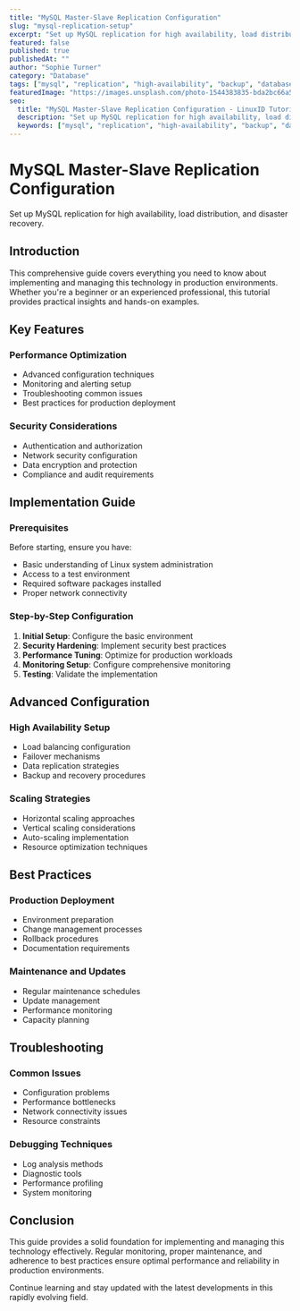 ```yaml
---
title: "MySQL Master-Slave Replication Configuration"
slug: "mysql-replication-setup"
excerpt: "Set up MySQL replication for high availability, load distribution, and disaster recovery."
featured: false
published: true
publishedAt: ""
author: "Sophie Turner"
category: "Database"
tags: ["mysql", "replication", "high-availability", "backup", "database"]
featuredImage: "https://images.unsplash.com/photo-1544383835-bda2bc66a55d?w=800&h=400&fit=crop&crop=center"
seo:
  title: "MySQL Master-Slave Replication Configuration - LinuxID Tutorial"
  description: "Set up MySQL replication for high availability, load distribution, and disaster recovery."
  keywords: ["mysql", "replication", "high-availability", "backup", "database"]
---
```


# MySQL Master-Slave Replication Configuration

Set up MySQL replication for high availability, load distribution, and disaster recovery.

## Introduction

This comprehensive guide covers everything you need to know about implementing and managing this technology in production environments. Whether you're a beginner or an experienced professional, this tutorial provides practical insights and hands-on examples.

## Key Features

### Performance Optimization
- Advanced configuration techniques
- Monitoring and alerting setup
- Troubleshooting common issues
- Best practices for production deployment

### Security Considerations
- Authentication and authorization
- Network security configuration
- Data encryption and protection
- Compliance and audit requirements

## Implementation Guide

### Prerequisites
Before starting, ensure you have:
- Basic understanding of Linux system administration
- Access to a test environment
- Required software packages installed
- Proper network connectivity

### Step-by-Step Configuration
1. **Initial Setup**: Configure the basic environment
2. **Security Hardening**: Implement security best practices
3. **Performance Tuning**: Optimize for production workloads
4. **Monitoring Setup**: Configure comprehensive monitoring
5. **Testing**: Validate the implementation

## Advanced Configuration

### High Availability Setup
- Load balancing configuration
- Failover mechanisms
- Data replication strategies
- Backup and recovery procedures

### Scaling Strategies
- Horizontal scaling approaches
- Vertical scaling considerations
- Auto-scaling implementation
- Resource optimization techniques

## Best Practices

### Production Deployment
- Environment preparation
- Change management processes
- Rollback procedures
- Documentation requirements

### Maintenance and Updates
- Regular maintenance schedules
- Update management
- Performance monitoring
- Capacity planning

## Troubleshooting

### Common Issues
- Configuration problems
- Performance bottlenecks
- Network connectivity issues
- Resource constraints

### Debugging Techniques
- Log analysis methods
- Diagnostic tools
- Performance profiling
- System monitoring

## Conclusion

This guide provides a solid foundation for implementing and managing this technology effectively. Regular monitoring, proper maintenance, and adherence to best practices ensure optimal performance and reliability in production environments.

Continue learning and stay updated with the latest developments in this rapidly evolving field.
